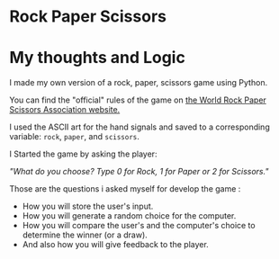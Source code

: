 

# Rock Paper Scissors #

# My thoughts and Logic

I made my own version of a rock, paper, scissors game using Python.

You can find the "official" rules of the game on [the World Rock Paper Scissors Association website.](https://wrpsa.com/the-official-rules-of-rock-paper-scissors/)

I used the ASCII art for the hand signals and saved to a corresponding variable: `rock`, `paper`, and `scissors`. 

I Started the game by asking the player:

*"What do you choose? Type 0 for Rock, 1 for Paper or 2 for Scissors."*

Those are the questions i asked myself for develop the game :

* How you will store the user's input.
* How you will generate a random choice for the computer.
* How you will compare the user's and the computer's choice to determine the winner (or a draw).
* And also how you will give feedback to the player. 
